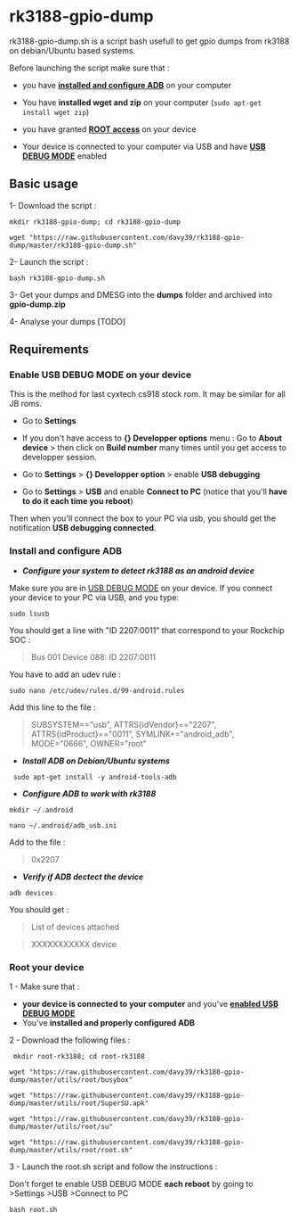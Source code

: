 # rk3188-gpio-dump

rk3188-gpio-dump.sh is a script bash usefull to get gpio dumps from rk3188 on debian/Ubuntu based systems.

 
Before launching the script make sure that :

 - you have **[installed and configure ADB](#install-and-configure-adb)** on your computer

 - You have **installed wget and zip** on your computer (```sudo apt-get install wget zip```)

 - you have granted **[ROOT access](#root-your-device)** on your device

 - Your device is connected to your computer via USB and have **[USB DEBUG MODE](#enable-usb-debug-mode-on-your-device)** enabled         


## Basic usage

1- Download the script :

```mkdir rk3188-gpio-dump; cd rk3188-gpio-dump```

```wget "https://raw.githubusercontent.com/davy39/rk3188-gpio-dump/master/rk3188-gpio-dump.sh"```

2- Launch the script :

``` bash rk3188-gpio-dump.sh ```


3- Get your dumps and DMESG into the **dumps** folder and archived into **gpio-dump.zip**

4- Analyse your dumps  [TODO]

## Requirements

### Enable USB DEBUG MODE on your device

This is the method for last cyxtech cs918 stock rom. It may be similar for all JB roms.

- Go to **Settings**

- If you don't have access to **{} Developper options** menu : Go to **About device** > then click on **Build number** many times until you get access to developper session.

- Go to **Settings** > **{} Developper option** > enable **USB debugging**

- Go to **Settings** > **USB** and enable **Connect to PC** (notice that you'll **have to do it each time you reboot**)

Then when you'll connect the box to your PC via usb, you should get the notification **USB debugging connected**.

### Install and configure ADB

* _**Configure your system to detect rk3188 as an android device**_

Make sure you are in [USB DEBUG MODE](#enable-usb-debug-mode-on-your-device) on your device. 
If you connect your device to your PC via USB, and you type:

```sudo lsusb```

You should get a line with "ID 2207:0011" that correspond to your Rockchip SOC : 

> Bus 001 Device 088: ID 2207:0011

You have to add an udev rule :

```sudo nano /etc/udev/rules.d/99-android.rules```

Add this line to the file :

> SUBSYSTEM=="usb", ATTRS{idVendor}=="2207", ATTRS{idProduct}=="0011", SYMLINK+="android_adb", MODE="0666", OWNER="root"

* _**Install ADB on Debian/Ubuntu systems**_

``` sudo apt-get install -y android-tools-adb```

* _**Configure ADB to work with rk3188**_

```mkdir ~/.android```

```nano ~/.android/adb_usb.ini```

Add to the file :

> 0x2207

* _**Verify if ADB dectect the device**_

```adb devices```

You should get :

> List of devices attached

> XXXXXXXXXXX device


### Root your device

1 - Make sure that :
   
   - **your device is connected to your computer** and you've **[enabled USB DEBUG MODE](#enable-usb-debug-mode-on-your-device)**
   - You've **installed and properly configured ADB**


2 - Download the following files :

``` mkdir root-rk3188; cd root-rk3188```

``` wget "https://raw.githubusercontent.com/davy39/rk3188-gpio-dump/master/utils/root/busybox" ```

``` wget "https://raw.githubusercontent.com/davy39/rk3188-gpio-dump/master/utils/root/SuperSU.apk" ```

``` wget "https://raw.githubusercontent.com/davy39/rk3188-gpio-dump/master/utils/root/su" ```

``` wget "https://raw.githubusercontent.com/davy39/rk3188-gpio-dump/master/utils/root/root.sh" ```


3 - Launch the root.sh script and follow the instructions :

Don't forget te enable USB DEBUG MODE **each reboot** by going to >Settings >USB >Connect to PC

``` bash root.sh ```
